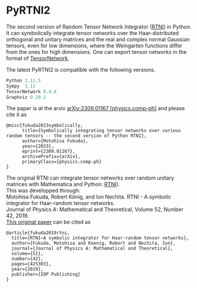 # PyRTNI2
The second version of Random Tensor Network Integrator ([RTNI](https://motohisafukuda.github.io/RTNI/)) in Python. It can symbolically integrate tensor networks over the Haar-distributed orthogonal and unitary matrices and the real and complex normal Gaussian tensors, even for low dimensions, where the Weingarten functions differ from the ones for high dimensions. One can export tensor networks in the format of [TensorNetwork](https://github.com/google/TensorNetwork).

The latest PyRTNI2 is compatible with the following versions.
```python
Python 3.11.5
Sympy  1.12
TensorNetwork 0.4.6
Graphviz 0.20.1
```

The paper is at the arxiv [arXiv:2309.01167 [physics.comp-ph]]([https://doi.org/10.1088/1751-8121/ab434b](https://arxiv.org/abs/2309.01167)) and please cite it as
```
@misc{fukuda2023symbolically,
      title={Symbolically integrating tensor networks over various random tensors -- the second version of Python RTNI}, 
      author={Motohisa Fukuda},
      year={2023},
      eprint={2309.01167},
      archivePrefix={arXiv},
      primaryClass={physics.comp-ph}
}
```

The original RTNI can integrate tensor networks over random unitary matrices with Mathematica and Python:
[RTNI](https://github.com/MotohisaFukuda/PyRTNI2)).<br>
This was developped through:<br>
Motohisa Fukuda, Robert König, and Ion Nechita. RTNI - A symbolic integrator for Haar-random tensor networks.<br>
Journal of Physics A: Mathematical and Theoretical, Volume 52, Number 42, 2019.<br>
[This original paper](https://doi.org/10.1088/1751-8121/ab434b) can be cited as
```
@article{fukuda2019rtni,
  title={RTNI—A symbolic integrator for Haar-random tensor networks},
  author={Fukuda, Motohisa and Koenig, Robert and Nechita, Ion},
  journal={Journal of Physics A: Mathematical and Theoretical},
  volume={52},
  number={42},
  pages={425303},
  year={2019},
  publisher={IOP Publishing}
}
```
